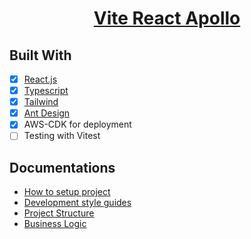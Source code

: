 <p align="center">
  <a href="https://nextjs.org">
    <h1 align="center"> Vite React Apollo </h1>
  </a>
</p>

## Built With

- [x] [React.js](https://reactjs.org/)
- [x] [Typescript](https://www.typescriptlang.org/)
- [x] [Tailwind](https://tailwindcss.com/)
- [x] [Ant Design](https://ant.design/)
- [x] AWS-CDK for deployment
- [ ] Testing with Vitest

## Documentations

- [How to setup project](docs/setup-project.md)
- [Development style guides](docs/style-guide.md)
- [Project Structure](docs/folder-structure.md)
- [Business Logic](docs/business.md)
